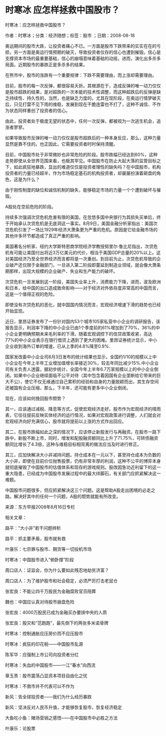 # 时寒冰  应怎样拯救中国股市？  
  
时寒冰：应怎样拯救中国股市？  
作者：时寒冰；分类：经济随想；标签：股市 ；日期：2008-08-18  
奥运期间的股市大跌，让投资者痛心不已。一方面是股市下跌带来的实实在在的亏损，另一方面是奥运行情预期的破灭，导致投资者仅存的信心也遭到摧毁。信心是支撑资本市场的最重要基础，信心的崩塌意味着基础的动摇，进而，演化出多杀多局面。近期股市的暴跌正是多杀多的结果。  
在熊市中，股市的涨跌有一个重要规律：下跌不需要理由，而上涨却需要理由。  
目前，股市的每一次反弹，都很容易夭折。其根源在于，造成反弹的唯一动力仅仅是股市超跌的结果，是对超跌的一次本能的技术性调整，而这种超跌后的反弹是缺乏持续性、持久性的，当然，也是缺乏力度的。尤其在现阶段，在奥运行情梦破灭后，只见打雷不见下雨的维稳，发展到现在干脆连雷也不打了，这种不诚信、不作为状态同样重创了投资者的信心。  
由此，投资者处于极度无望的状态中，任何一次反弹，都被视为一次逃生机会，追涨者寥寥。  
如果导致股市反弹的唯一动力仅仅是股市超跌后的一种本身反应，那么，这种力量显然是靠不住的。也正因此，它需要投资者时时保持清醒。  
目前，中国股市处于非常微妙也非常危险的阶段。股市跌幅已经达到60%，这种走势即使从全世界范围来看，也极其罕见。中国股市在防止大起大落的监管目标之下，如此疯狂地暴跌，显出的难道仅仅是投资者理性的缺失吗？在中国股市，机构投资者的力量已经超半，作为市场稳定基石的机构投资者，却屡屡扮演着砸盘的角色，这是为什么？  
由于刚性制度的缺位和诚信机制的缺失，能够稳定市场的力量一个个遭到破坏与摧毁。  
A股处在空前危险的阶段。  
持续多次强调次贷危机危害有限的美国，在忽悠多国中央银行为其损失买单后，终于开始承认次贷危机是无底洞这一事实。8月9日，美国金融分析家指出：美国次贷危机引发了一场比1929年经济大萧条更为严重的危机。原因是它给金融市场的其他许多环节都造成了真正严重的影响。  
美国著名分析家、纽约大学斯特恩商学院经济学教授努里尔·鲁比尼指出，次贷危机有可能让美国付出将近3万亿美元的代价，相当于美国GDP总量的20%以上。这对美国经济乃至全世界经济而言都将是一次重创。到目前为止，次贷危机导致的企业破产还仅限于金融部门，一旦进入第二阶段即蔓延到制造业领域，就会像大萧条期那样，出现大规模的企业破产、失业和生产能力的破坏。  
次贷危机一旦发展到这一阶段，美国失业率上升，消费能力下降，进而，波及欧洲和日本，给中国的出口造成致命影响——对于经济对外依存度非常高的中国而言，这是一个值得正视的危险。  
即使没有次贷危机的恶化，就中国国内情况而言，宏观经济增速下滑的趋势也已经开始显现。  
近日，里昂证券发布了一份针对国内53个城市105家私营中小企业的调研报告，该报告显示，利润率下降的中小企业已由1个季度前的61%增加到了70%，36%的中小企业更明确预期未来毛利率的下滑。随着宏观调控下的信贷政策收紧，高达77%的中小企业表示在银行借贷上遇到了更大的困难。里昂证券统计显示，中小企业收到海外订单的增速，已从上季的4.8%降至0.9%.  
国家发改委中小企业司8月3日发布的统计结果也显示，全国约1/10的规模以上中小企业在今年上半年工业增加值增长率接近30%，较去年同比减少15%.中小企业司有关负责人透露，据初步统计，全国今年上半年6.7万家规模以上的中小企业倒闭。如果中小企业继续面临不公平对待（其中包含着因国有企业垄断给它带来的巨大不公），使它不仅无缘通过自己累积的经验和自身的力量脱颖而出，其生存空间还被国有企业压缩，那么，下半年，还可能有更多中小企业倒闭。  
现在，应该如何挽回股市颓势？  
其一，应该通过减税、降息等方式，促使宏观经济走好。股市作为宏观经济的晴雨表，它往往提前反映实体经济的运行情况，如果对宏观政策进行调整，人们就会对宏观经济向好充满信心，股市就将提前以上涨的方式作出回应。  
其二，在股市跌幅如此之深的情况下，应该停止新股发行与再融资。在股市一路下跌中，新股不断上市，同时，增发和配股融资额同比上升了71.75%，可转债融资额同比增长了4.3倍，这种与维稳目标相背离的做法应当及时进行修正。  
其三，应加快解决大小非减持问题。持仓成本在一元以下，甚至持仓成本为负数的大小非，即使在目前价位抛售股票，仍有非常丰厚的利润，这种不公平的博弈本身就彻底摧毁了中国股市的估值体系和现存的游戏规则。股改因急功近利留下的这一重大隐患，已经成为中国股市发展过程中的最大绊脚石，有关部门应抓紧解决这一难题。  
中国股市问题很多，但应抓紧解决这三个问题。这是帮助A股走出困境的必走之路。解决好其中的任何一个问题，A股的颓势就能有所改变。  
来源：东方早报2008年8月16日专栏  
  
相关文章：  
路平：“大小非”若干问题辨析  
路平：抓主要矛盾，股市就有救  
叶康乐：七宗罪与股市、期货等一切投机市场  
时寒冰：中国股市进入“俯卧撑”阶段  
周口店人：证监会，你为什么要如此残忍地劫贫济富？  
周口店人：为了维护股市和社会稳定，必须严厉打击老鼠仓  
张宏良：不能让四千万股民为金融腐败官员陪葬  
魏也：中国应认真对待股市崩盘危险  
张宏良：4000万股民已成为金融买办要挟中央的人质  
张宏良：股灾和“范跑跑”，最先倒下的两张多米诺骨牌  
时寒冰：控制通胀应压房价而不应压股市  
时寒冰：疯狂的印花税——中国股市乱源  
陈军华：应强制上市公司向投资者分红  
时寒冰：失血的中国股市——一江“春水”向西流  
章玉贵：股市震荡凸显资本项目自由化之忧  
时寒冰：不救市并不代表可以不作为  
新风：告全球投资者——我们为什么经历暴跌  
新风：坚决反对人民币升值，才能够恢复股市，恢复经济稳定  
大鱼吃小鱼：赌场营销之感悟——在中国股市中必胜之方法  
叶康乐：论股票